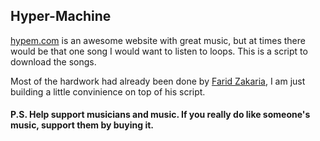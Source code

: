 Hyper-Machine
-------------

[hypem.com](hypem.com) is an awesome website with great music, but at times there would be that one song I would want to listen to loops. This
is a script to download the songs.

Most of the hardwork had already been done by [Farid Zakaria](https://github.com/fzakaria), I am just building a little convinience on top of his script.

#### P.S. Help support musicians and music. If you really do like someone's music, support them by buying it.
